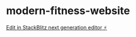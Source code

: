# modern-fitness-website

[Edit in StackBlitz next generation editor ⚡️](https://stackblitz.com/~/github.com/bahauddinchishte2/modern-fitness-website)